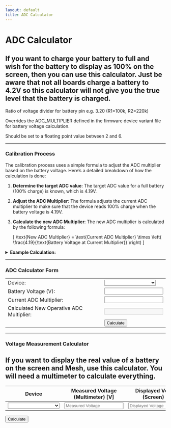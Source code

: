```yaml
---
layout: default
title: ADC Calculator
---
```


# ADC Calculator

## If you want to charge your battery to full and wish for the battery to display as 100% on the screen, then you can use this calculator. Just be aware that not all boards charge a battery to 4.2V so this calculator will not give you the true level that the battery is charged.

Ratio of voltage divider for battery pin e.g. 3.20 (R1=100k, R2=220k)

Overrides the ADC_MULTIPLIER defined in the firmware device variant file for battery voltage calculation.

Should be set to a floating point value between 2 and 6.

---

### Calibration Process

The calibration process uses a simple formula to adjust the ADC multiplier based on the battery voltage. Here’s a detailed breakdown of how the calculation is done:

1. **Determine the target ADC value**: The target ADC value for a full battery (100% charge) is known, which is 4.19V.
2. **Adjust the ADC Multiplier**: The formula adjusts the current ADC multiplier to make sure that the device reads 100% charge when the battery voltage is 4.19V.
3. **Calculate the new ADC Multiplier**: The new ADC multiplier is calculated by the following formula:

   \[
   \text{New ADC Multiplier} = \text{Current ADC Multiplier} \times \left( \frac{4.19}{\text{Battery Voltage at Current Multiplier}} \right)
   \]

<details>
  <summary><strong>Example Calculation:</strong></summary>

  <table>
    <tr>
      <td>Initial Condition:</td>
      <td>Your device shows a battery voltage of 3.82V using a current ADC multiplier of 2.</td>
    </tr>
    <tr>
      <td>Formula:</td>
      <td>New ADC Multiplier = 2 × (4.19 / 3.82)</td>
    </tr>
    <tr>
      <td>Calculate the Ratio:</td>
      <td>4.19 / 3.82 ≈ 1.097</td>
    </tr>
    <tr>
      <td>Multiply the Current ADC Multiplier by the Ratio:</td>
      <td>New ADC Multiplier = 2 × 1.097 = 2.194</td>
    </tr>
    <tr>
      <td>Update the Device:</td>
      <td>You then set the new ADC multiplier (2.194 in this case) in your device's configuration. This calculation adjusts the multiplier so that the battery charge readings are accurate, mapping 4.19V to 100% battery charge.</td>
    </tr>
  </table>
</details>

---

### ADC Calculator Form

<div>
  <table>
    <tr>
      <td>Device:</td>
      <td>
        <select id="deviceSelect" onchange="updateAdcMultiplier()">
          <option value="" data-multiplier="Choose"></option>          
          <option value="chatter2" data-multiplier="5.0">chatter2</option>
          <option value="diy" data-multiplier="1.85">diy</option>
          <option value="esp32-s3-pico" data-multiplier="3.1">esp32-s3-pico</option>
          <option value="heltec_v1/v2" data-multiplier="3.2">heltec_v1/v2</option>
          <option value="heltec_v3" data-multiplier="5.1205">heltec_v3</option>
          <option value="heltec_wsl_v3" data-multiplier="5.1205">heltec_wsl_v3</option>
          <option value="heltec_wireless_paper" data-multiplier="2.0">heltec_wireless_paper</option>
          <option value="heltec_wireless_tracker" data-multiplier="4.9">heltec_wireless_tracker</option>
          <option value="heltec_T114" data-multiplier="4.916">heltec_T114</option>
          <option value="lora_isp4520" data-multiplier="1.436">lora_isp4520</option>
          <option value="m5stack_coreink" data-multiplier="5.0">m5stack_coreink</option>
          <option value="nano-g1-explorer" data-multiplier="2.0">nano-g1-explorer</option>
          <option value="nano-g2-ultra" data-multiplier="2.0">nano-g2-ultra</option>
          <option value="picomputer-s3" data-multiplier="3.1">picomputer-s3</option>
          <option value="rak4631" data-multiplier="1.73">rak4631</option>
          <option value="rpipico" data-multiplier="3.1">rpipico</option>
          <option value="rpipicow" data-multiplier="3.1">rpipicow</option>
          <option value="station-g1" data-multiplier="6.45">station-g1</option>
          <option value="station-g2" data-multiplier="4.0">station-g2</option>
          <option value="tlora_v2_1_16" data-multiplier="2.0">tlora_v2_1_16</option>
          <option value="tlora_v2_1_18" data-multiplier="2.11">tlora_v2_1_18</option>
          <option value="tlora_t3s3_v1" data-multiplier="2.11">tlora_t3s3_v1</option>
          <option value="t-deck" data-multiplier="2.11">t-deck</option>
          <option value="t-echo" data-multiplier="2.0">t-echo</option>
        </select>
      </td>
    </tr>
    <tr>
      <td>Battery Voltage (V):</td>
      <td><input type="text" id="batteryVoltage" value="" /></td>
    </tr>
    <tr>
      <td>Current ADC Multiplier:</td>
      <td><input type="text" id="operativeAdcMultiplier" value="" /></td>
    </tr>
    <tr>
      <td>Calculated New Operative ADC Multiplier:</td>
      <td><input type="text" id="newOperativeAdcMultiplier" value="" disabled="disabled" /></td>
    </tr>
    <tr>
      <td></td>
      <td>
        <button class="button button--outline button--lg cta--button" onclick="calculateNewMultiplier()">Calculate</button>
      </td>
    </tr>
  </table>
</div>

<script>
  function updateAdcMultiplier() {
    const select = document.getElementById('deviceSelect');
    const multiplier = select.options[select.selectedIndex].getAttribute('data-multiplier');
    if (multiplier) {
      document.getElementById('operativeAdcMultiplier').value = multiplier;
    }
  }

  function calculateNewMultiplier() {
    const batteryVoltage = parseFloat(document.getElementById('batteryVoltage').value);
    const currentAdcMultiplier = parseFloat(document.getElementById('operativeAdcMultiplier').value);

    if (isNaN(batteryVoltage) || batteryVoltage <= 0 || isNaN(currentAdcMultiplier)) {
      alert("Please enter valid numbers.");
      return;
    }

    const targetVoltage = 4.19;
    const newAdcMultiplier = currentAdcMultiplier * (targetVoltage / batteryVoltage);

    document.getElementById('newOperativeAdcMultiplier').value = newAdcMultiplier.toFixed(3);
  }
</script>

---

### Voltage Measurement Calculator

## If you want to display the real value of a battery on the screen and Mesh, use this calculator. You will need a multimeter to calculate everything.

<div>
  <table id="measurementTable">
    <thead>
      <tr>
        <th>Device</th>
        <th>Measured Voltage (Multimeter) [V]</th>
        <th>Displayed Voltage (Screen) [V]</th>
        <th>Manual ADC Multiplier</th>
        <th>Adjusted ADC Multiplier</th>
      </tr>
    </thead>
    <tbody>
      <tr>
        <td>
          <select class="deviceSelect" onchange="updateManualMultiplier(this)">
            <option value="" data-multiplier="Choose"></option>          
            <option value="chatter2" data-multiplier="5.0">chatter2</option>
            <option value="diy" data-multiplier="1.85">diy</option>
            <option value="esp32-s3-pico" data-multiplier="3.1">esp32-s3-pico</option>
            <option value="heltec_v1/v2" data-multiplier="3.2">heltec_v1/v2</option>
            <option value="heltec_v3" Measured Voltage="4.15" data-multiplier="5.035">heltec_v3</option>
            <option value="heltec_wsl_v3" data-multiplier="5.1205">heltec_wsl_v3</option>
            <option value="heltec_wireless_paper" data-multiplier="2.0">heltec_wireless_paper</option>
            <option value="heltec_wireless_tracker" data-multiplier="4.9">heltec_wireless_tracker</option>
            <option value="heltec_T114" data-multiplier="4.916">heltec_T114</option>
            <option value="lora_isp4520" data-multiplier="1.436">lora_isp4520</option>
            <option value="m5stack_coreink" data-multiplier="5.0">m5stack_coreink</option>
            <option value="nano-g1-explorer" data-multiplier="2.0">nano-g1-explorer</option>
            <option value="nano-g2-ultra" data-multiplier="2.0">nano-g2-ultra</option>
            <option value="picomputer-s3" data-multiplier="3.1">picomputer-s3</option>
            <option value="rak4631" data-multiplier="1.73">rak4631</option>
            <option value="rpipico" data-multiplier="3.1">rpipico</option>
            <option value="rpipicow" data-multiplier="3.1">rpipicow</option>
            <option value="station-g1" data-multiplier="6.45">station-g1</option>
            <option value="station-g2" data-multiplier="4.0">station-g2</option>
            <option value="tlora_v2_1_16" data-multiplier="2.0">tlora_v2_1_16</option>
            <option value="tlora_v2_1_18" data-multiplier="2.11">tlora_v2_1_18</option>
            <option value="tlora_t3s3_v1" data-multiplier="2.11">tlora_t3s3_v1</option>
            <option value="t-deck" data-multiplier="2.11">t-deck</option>
            <option value="t-echo" data-multiplier="2.0">t-echo</option>
          </select>
        </td>
        <td><input type="text" class="measuredVoltage" placeholder="Measured Voltage"></td>
        <td><input type="text" class="displayedVoltage" placeholder="Displayed Voltage"></td>
        <td><input type="text" class="manualMultiplier" placeholder="Manual Multiplier"></td>
        <td><input type="text" class="adjustedMultiplier" placeholder="Adjusted Multiplier" disabled></td>
      </tr>
    </tbody>
  </table>
  <button class="button button--outline button--lg cta--button" onclick="calculateTableMultipliers()">Calculate</button>
</div>

<script>
  function updateManualMultiplier(dropdown) {
    const multiplier = dropdown.options[dropdown.selectedIndex].getAttribute('data-multiplier');
    const manualMultiplierField = dropdown.closest('tr').querySelector('.manualMultiplier');
    if (multiplier) {
      manualMultiplierField.value = multiplier;
    }
  }

  function calculateTableMultipliers() {
    const rows = document.querySelectorAll('#measurementTable tbody tr');

    rows.forEach(row => {
      const measuredVoltage = parseFloat(row.querySelector('.measuredVoltage').value);
      const displayedVoltage = parseFloat(row.querySelector('.displayedVoltage').value);
      const manualMultiplier = parseFloat(row.querySelector('.manualMultiplier').value);

      if (isNaN(measuredVoltage) || measuredVoltage <= 0 ||
          isNaN(displayedVoltage) || displayedVoltage <= 0 ||
          isNaN(manualMultiplier) || manualMultiplier <= 0) {
        row.querySelector('.adjustedMultiplier').value = 'Invalid Input';
        return;
      }

      const adjustedMultiplier = manualMultiplier * (measuredVoltage / displayedVoltage);
      row.querySelector('.adjustedMultiplier').value = adjustedMultiplier.toFixed(3);
    });
  }
</script>
